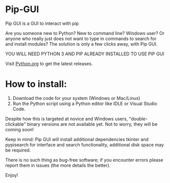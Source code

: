 # Pip-GUI
Pip GUI is a GUI to interact with pip

Are you someone new to Python? New to command line? Windows user? Or anyone who really just does not want to type in commands to search for and install modules? 
The solution is only a few clicks away, with Pip GUI.

YOU WILL NEED PYTHON 3 AND PIP ALREADY INSTALLED TO USE PIP GUI

Visit [Python.org](https://python.org/) to get the latest releases.

# How to install: 
1. Download the code for your system (Windows or Mac/Linux)
2. Run the Python script using a Python editor like IDLE or Visual Studio Code.

Despite how this is targeted at novice and Windows users, "double-clickable" binary versions are not available yet. Not to worry, they will be coming soon!

Keep in mind: Pip GUI will install additional dependencies tkinter and pypisearch for interface and search functionality, additional disk space may be required.

There is no such thing as bug-free software; if you encounter errors please report them in issues (the more details the better).

Enjoy!
